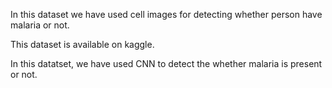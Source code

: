 In this dataset we have used cell images for detecting whether person have malaria or not.

This dataset is available on kaggle.

In this datatset, we have used CNN to detect the whether malaria is present or not.
